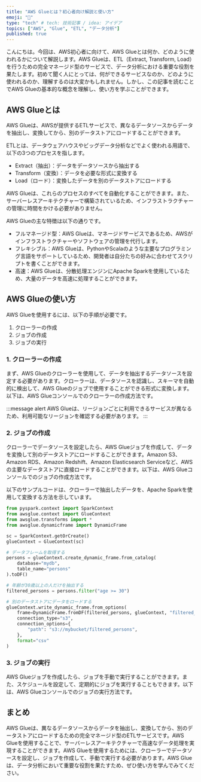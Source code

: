 ```yaml
---
title: "AWS Glueとは？初心者向け解説と使い方"
emoji: "🧩"
type: "tech" # tech: 技術記事 / idea: アイデア
topics: ["AWS", "Glue", "ETL", "データ分析"]
published: true
---
```


こんにちは。今回は、AWS初心者に向けて、AWS Glueとは何か、どのように使われるかについて解説します。AWS Glueは、ETL（Extract, Transform, Load）を行うための完全マネージド型のサービスで、データ分析における重要な役割を果たします。初めて聞く人にとっては、何ができるサービスなのか、どのように使われるのか、理解するのは大変かもしれません。しかし、この記事を読むことでAWS Glueの基本的な概念を理解し、使い方を学ぶことができます。

## AWS Glueとは

AWS Glueは、AWSが提供するETLサービスで、異なるデータソースからデータを抽出し、変換してから、別のデータストアにロードすることができます。

ETLとは、データウェアハウスやビッグデータ分析などでよく使われる用語で、以下の3つのプロセスを指します。

- Extract（抽出）：データをデータソースから抽出する
- Transform（変換）：データを必要な形式に変換する
- Load（ロード）：変換したデータを別のデータストアにロードする

AWS Glueは、これらのプロセスのすべてを自動化することができます。また、サーバーレスアーキテクチャーで構築されているため、インフラストラクチャーの管理に時間をかける必要がありません。

AWS Glueの主な特徴は以下の通りです。

- フルマネージド型：AWS Glueは、マネージドサービスであるため、AWSがインフラストラクチャーやソフトウェアの管理を代行します。
- フレキシブル：AWS Glueは、PythonやScalaのような主要なプログラミング言語をサポートしているため、開発者は自分たちの好みに合わせてスクリプトを書くことができます。
- 高速：AWS Glueは、分散処理エンジンにApache Sparkを使用しているため、大量のデータを高速に処理することができます。

## AWS Glueの使い方

AWS Glueを使用するには、以下の手順が必要です。

1. クローラーの作成
2. ジョブの作成
3. ジョブの実行

### 1. クローラーの作成

まず、AWS Glueのクローラーを使用して、データを抽出するデータソースを設定する必要があります。クローラーは、データソースを認識し、スキーマを自動的に検出して、AWS Glueのジョブで使用することができる形式に変換します。以下は、AWS Glueコンソールでのクローラーの作成方法です。

:::message alert
AWS Glueは、リージョンごとに利用できるサービスが異なるため、利用可能なリージョンを確認する必要があります。
:::

### 2. ジョブの作成

クローラーでデータソースを設定したら、AWS Glueジョブを作成して、データを変換して別のデータストアにロードすることができます。Amazon S3、Amazon RDS、Amazon Redshift、Amazon Elasticsearch Serviceなど、AWSの主要なデータストアに直接ロードすることができます。以下は、AWS Glueコンソールでのジョブの作成方法です。

以下のサンプルコードは、クローラーで抽出したデータを、Apache Sparkを使用して変換する方法を示しています。

```python
from pyspark.context import SparkContext
from awsglue.context import GlueContext
from awsglue.transforms import *
from awsglue.dynamicframe import DynamicFrame

sc = SparkContext.getOrCreate()
glueContext = GlueContext(sc)

# データフレームを取得する
persons = glueContext.create_dynamic_frame.from_catalog(
    database="mydb",
    table_name="persons"
).toDF()

# 年齢が30歳以上の人だけを抽出する
filtered_persons = persons.filter("age >= 30")

# 別のデータストアにデータをロードする
glueContext.write_dynamic_frame.from_options(
    frame=DynamicFrame.fromDF(filtered_persons, glueContext, "filtered_persons"),
    connection_type="s3",
    connection_options={
        "path": "s3://mybucket/filtered_persons",
    },
    format="csv"
)
```

### 3. ジョブの実行

AWS Glueジョブを作成したら、ジョブを手動で実行することができます。また、スケジュールを設定して、定期的にジョブを実行することもできます。以下は、AWS Glueコンソールでのジョブの実行方法です。

## まとめ

AWS Glueは、異なるデータソースからデータを抽出し、変換してから、別のデータストアにロードするための完全マネージド型のETLサービスです。AWS Glueを使用することで、サーバーレスアーキテクチャーで高速なデータ処理を実現することができます。AWS Glueを使用するためには、クローラーでデータソースを設定し、ジョブを作成して、手動で実行する必要があります。AWS Glueは、データ分析において重要な役割を果たすため、ぜひ使い方を学んでみてください。
